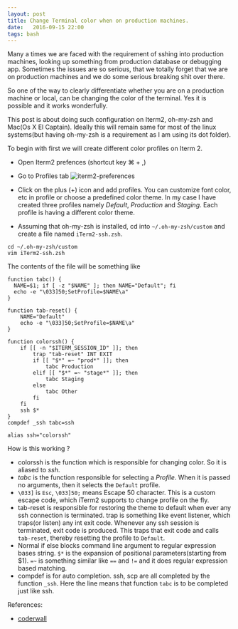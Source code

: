 ```yaml
---
layout: post
title: Change Terminal color when on production machines.
date:   2016-09-15 22:00
tags: bash
---
```


Many a times we are faced with the requirement of sshing into production machines, looking up something from production database
or debugging app. Sometimes the issues are so serious, that we totally forget that we are on production machines and we do some
serious breaking shit over there.

So one of the way to clearly differentiate whether you are on a production machine or local, can be changing the color of the terminal.
Yes it is possible and it works wonderfully.

This post is about doing such configuration on Iterm2, oh-my-zsh and Mac(Os X El Captain). Ideally this will remain same for most of the
linux systems(but having oh-my-zsh is a requirement as I am using its dot folder).

To begin with first we will create different color profiles on Iterm 2.

* Open Iterm2 prefences (shortcut key ⌘ + ,)
* Go to Profiles tab ![iterm2-preferences](/public/img/iterm2-pref.png)
* Click on the plus (+) icon and add profiles. You can customize font color, etc in profile or choose a predefined color theme. In my case I have created three profiles namely _Default_, _Production_ and _Staging_. Each profile is having a different color theme.

* Assuming that oh-my-zsh is installed, cd into `~/.oh-my-zsh/custom` and create a file named `iTerm2-ssh.zsh`.

```
cd ~/.oh-my-zsh/custom
vim iTerm2-ssh.zsh
```

The contents of the file will be something like

```
function tabc() {
  NAME=$1; if [ -z "$NAME" ]; then NAME="Default"; fi
  echo -e "\033]50;SetProfile=$NAME\a"
}

function tab-reset() {
    NAME="Default"
    echo -e "\033]50;SetProfile=$NAME\a"
}

function colorssh() {
    if [[ -n "$ITERM_SESSION_ID" ]]; then
        trap "tab-reset" INT EXIT
        if [[ "$*" =~ "prod*" ]]; then
            tabc Production
        elif [[ "$*" =~ "stage*" ]]; then
            tabc Staging
        else
            tabc Other
        fi
    fi
    ssh $*
}
compdef _ssh tabc=ssh

alias ssh="colorssh"
```

How is this working ?

* colorssh is the function which is responsible for changing color. So it is aliased to _ssh_.
* _tabc_ is the function responsible for selecting a _Profile_. When it is passed no arguments, then
it selects the `Default` profile.
* `\033]` is `Esc`, `\033]50;` means Escape 50 character. This is a custom escape code, which iTerm2 supports
to change profile on the fly.
* tab-reset is responsible for restoring the theme to default when ever any ssh connection is terminated. trap is
something like event listener, which traps(or listen) any int exit code. Whenever any ssh session is terminated,
exit code is produced. This traps that exit code and calls `tab-reset`, thereby resetting the profile to `Default`.
* Normal if else blocks command line argument to regular expression bases string. `$*` is the expansion of positional
parameters(starting from $1). `=~` is something similar like `==` and `!=` and it does regular expression based matching.
* compdef is for auto completion. ssh, scp are all completed by the function `_ssh`. Here the line means that function `tabc`
is to be completed just like ssh.


References:
* [coderwall](https://coderwall.com/p/t7a-tq/change-terminal-color-when-ssh-from-os-x)